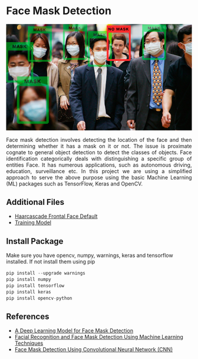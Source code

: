 # Face Mask Detection
<img src="https://github.com/Bayunova28/Face_Mask_Detection/blob/main/Images/mask-detection-sample.jpg" width="1100">

<p align="justify">Face mask detection involves detecting the location of the face and then determining whether it has a mask on it or not. The issue is proximate cognate to general object detection to detect the classes of objects. Face identification categorically deals with distinguishing a specific group of entities Face. It has numerous applications, such as autonomous driving, education, surveillance etc. In this project we are using a simplified approach to serve the above purpose using the basic Machine Learning (ML) packages such as TensorFlow, Keras and OpenCV.<p>

## Additional Files
* [Haarcascade Frontal Face Default](https://github.com/Bayunova28/Face_Mask_Detection/blob/main/haarcascade_frontalface_default.xml)
* [Training Model](https://github.com/Bayunova28/Face_Mask_Detection/blob/main/TrainingModel.h5)

## Install Package
Make sure you have opencv, numpy, warnings, keras and tensorflow  installed. If not install them using pip
```python
pip install --upgrade warnings
pip install numpy
pip install tensorflow
pip install keras
pip install opencv-python
```

## References
* [A Deep Learning Model for Face Mask Detection](https://www.researchgate.net/profile/Abd-El-Aziz-Ahmed-3/publication/355827770_A_Deep_Learning_Model_for_Face_Mask_Detection/links/618055feeef53e51e119c57d/A-Deep-Learning-Model-for-Face-Mask-Detection.pdf)
* [Facial Recognition and Face Mask Detection Using Machine Learning Techniques](https://digitalcommons.montclair.edu/cgi/viewcontent.cgi?article=1729&context=etd)
* [Face Mask Detection Using Convolutional Neural Network (CNN)](https://easychair.org/publications/preprint_download/91Sc)
